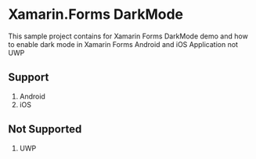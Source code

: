# Xamarin.Forms DarkMode

This sample project contains for Xamarin Forms DarkMode demo and how to enable dark mode in Xamarin Forms Android and iOS Application not UWP

## Support

1. Android
2. iOS

## Not Supported

1. UWP
